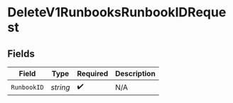 # DeleteV1RunbooksRunbookIDRequest


## Fields

| Field              | Type               | Required           | Description        |
| ------------------ | ------------------ | ------------------ | ------------------ |
| `RunbookID`        | *string*           | :heavy_check_mark: | N/A                |